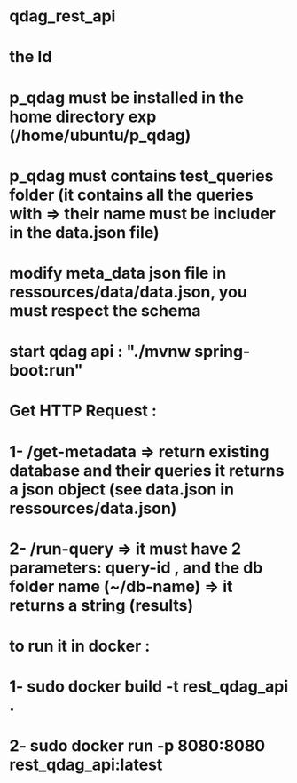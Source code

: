 # qdag_rest_api
# the Id
# p_qdag must be installed in the home directory exp (/home/ubuntu/p_qdag)
# p_qdag must contains test_queries folder (it contains all the queries with => their name must be includer in the data.json file)
# modify meta_data json file in ressources/data/data.json, you must respect the schema 
# start qdag api : "./mvnw spring-boot:run" 
# Get HTTP Request :
# 1- /get-metadata => return existing database and their queries it returns a json object (see data.json in ressources/data.json)
# 2- /run-query => it must have 2 parameters: query-id , and the db folder name (~/db-name) => it returns a string (results)
# to run it in docker :
# 1- sudo docker build -t rest_qdag_api .
# 2- sudo docker run -p 8080:8080 rest_qdag_api:latest